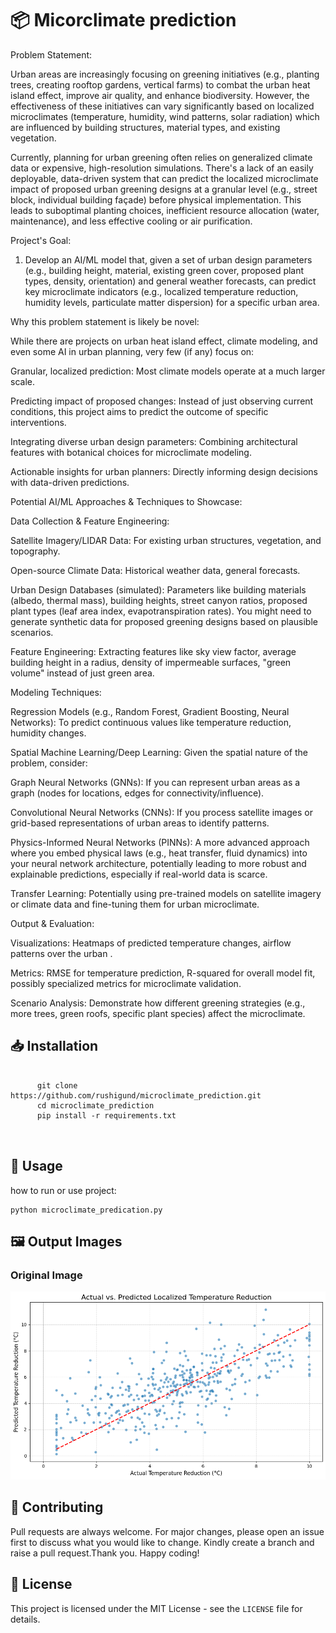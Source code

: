 <!DOCTYPE html>
<html lang="en">
<head>
  <meta charset="UTF-8">
  <meta name="viewport" content="width=device-width, initial-scale=1">

</head>
<body>

  <h1>📦 Micorclimate prediction</h1>
  <p>
Problem Statement:

Urban areas are increasingly focusing on greening initiatives (e.g., planting trees, creating rooftop gardens, vertical farms) to combat the urban heat island effect, improve air quality, and enhance biodiversity. However, the effectiveness of these initiatives can vary significantly based on localized microclimates (temperature, humidity, wind patterns, solar radiation) which are influenced by building structures, material types, and existing vegetation.

Currently, planning for urban greening often relies on generalized climate data or expensive, high-resolution simulations. There's a lack of an easily deployable, data-driven system that can predict the localized microclimate impact of proposed urban greening designs at a granular level (e.g., street block, individual building façade) before physical implementation. This leads to suboptimal planting choices, inefficient resource allocation (water, maintenance), and less effective cooling or air purification.

Project's Goal:

1. Develop an AI/ML model that, given a set of urban design parameters (e.g., building height, material, existing green cover, proposed plant types, density, orientation) and general weather forecasts, can predict key microclimate indicators (e.g., localized temperature reduction, humidity levels, particulate matter dispersion) for a specific urban area.

Why this problem statement is likely be novel:

While there are projects on urban heat island effect, climate modeling, and even some AI in urban planning, very few (if any) focus on:

Granular, localized prediction: Most climate models operate at a much larger scale.

Predicting impact of proposed changes: Instead of just observing current conditions, this project aims to predict the outcome of specific interventions.

Integrating diverse urban design parameters: Combining architectural features with botanical choices for microclimate modeling.

Actionable insights for urban planners: Directly informing design decisions with data-driven predictions.

Potential AI/ML Approaches & Techniques to Showcase:

Data Collection & Feature Engineering:

Satellite Imagery/LIDAR Data: For existing urban structures, vegetation, and topography.

Open-source Climate Data: Historical weather data, general forecasts.

Urban Design Databases (simulated): Parameters like building materials (albedo, thermal mass), building heights, street canyon ratios, proposed plant types (leaf area index, evapotranspiration rates). You might need to generate synthetic data for proposed greening designs based on plausible scenarios.

Feature Engineering: Extracting features like sky view factor, average building height in a radius, density of impermeable surfaces, "green volume" instead of just green area.

Modeling Techniques:

Regression Models (e.g., Random Forest, Gradient Boosting, Neural Networks): To predict continuous values like temperature reduction, humidity changes.

Spatial Machine Learning/Deep Learning: Given the spatial nature of the problem, consider:

Graph Neural Networks (GNNs): If you can represent urban areas as a graph (nodes for locations, edges for connectivity/influence).

Convolutional Neural Networks (CNNs): If you process satellite images or grid-based representations of urban areas to identify patterns.

Physics-Informed Neural Networks (PINNs): A more advanced approach where you embed physical laws (e.g., heat transfer, fluid dynamics) into your neural network architecture, potentially leading to more robust and explainable predictions, especially if real-world data is scarce.

Transfer Learning: Potentially using pre-trained models on satellite imagery or climate data and fine-tuning them for urban microclimate.

Output & Evaluation:

Visualizations: Heatmaps of predicted temperature changes, airflow patterns over the urban .

Metrics: RMSE for temperature prediction, R-squared for overall model fit, possibly specialized metrics for microclimate validation.

Scenario Analysis: Demonstrate how different greening strategies (e.g., more trees, green roofs, specific plant species) affect the microclimate.
  </p>

  <h2>📥 Installation</h2>
  <pre>
    <code>
      git clone https://github.com/rushigund/microclimate_prediction.git
      cd microclimate_prediction
      pip install -r requirements.txt
    </code>
  </pre>

  <h2>🚀 Usage</h2>
  <p>how to run or use project:</p>
  <pre><code>python microclimate_predication.py</code></pre>

  <h2>🖼️ Output Images</h2>
  <div class="image-gallery">
    <h3>Original Image</h3>
    <img src="Dashbards/download.png" alt="Original Input Image">

  </div>

  <h2>🤝 Contributing</h2>
  <p>Pull requests are always welcome. For major changes, please open an issue first to discuss what you would like to change. Kindly create a branch and raise a pull request.Thank you. Happy coding!</p>

  <h2>📄 License</h2>
  <p>This project is licensed under the MIT License - see the <code>LICENSE</code> file for details.</p>

</body>
</html>
